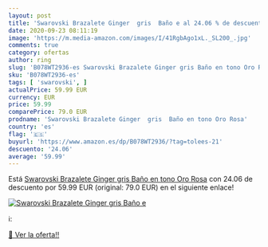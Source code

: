 ```yaml
---
layout: post
title: 'Swarovski Brazalete Ginger  gris  Baño e al 24.06 % de descuento'
date: 2020-09-23 08:11:19
image: 'https://m.media-amazon.com/images/I/41RgbAgo1xL._SL200_.jpg'
comments: true
category: ofertas
author: ring
slug: 'B078WT2936-es Swarovski Brazalete Ginger gris Baño en tono Oro Rosa'
sku: 'B078WT2936-es'
tags: [ 'swarovski', ]
actualPrice: 59.99 EUR
currency: EUR
price: 59.99
comparePrice: 79.0 EUR
prodname: 'Swarovski Brazalete Ginger  gris  Baño en tono Oro Rosa'
country: 'es'
flag: '🇪🇸'
buyurl: 'https://www.amazon.es/dp/B078WT2936/?tag=tolees-21'
descuento: '24.06'
average: '59.99'
---
```


Está [Swarovski Brazalete Ginger  gris  Baño en tono Oro Rosa](https://www.amazon.es/dp/B078WT2936/?tag=tolees-21) con 24.06 de descuento por 59.99 EUR (original: 79.0 EUR) en el siguiente enlace!

[![Swarovski Brazalete Ginger  gris  Baño e](https://m.media-amazon.com/images/I/41RgbAgo1xL._SL200_.jpg)](https://www.amazon.es/dp/B078WT2936/?tag=tolees-21)

ℹ️:


[🛒 Ver la oferta!!](https://www.amazon.es/dp/B078WT2936/?tag=tolees-21)
